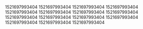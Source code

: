 1521697993404
1521697993404
1521697993404
1521697993404
1521697993404
1521697993404
1521697993404
1521697993404
1521697993404
1521697993404
1521697993404
1521697993404
1521697993404
1521697993404
1521697993404